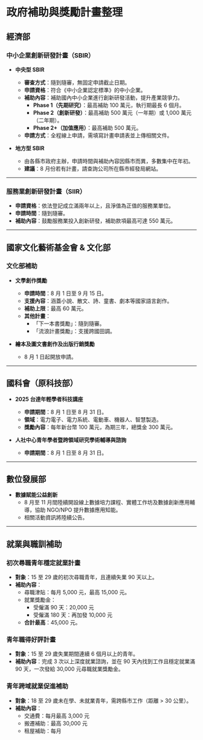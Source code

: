 # 政府補助與獎勵計畫整理

## 經濟部

### 中小企業創新研發計畫（SBIR）

- **中央型 SBIR**  
  - **審查方式**：隨到隨審，無固定申請截止日期。  
  - **申請資格**：符合《中小企業認定標準》的中小企業。  
  - **補助內容**：補助國內中小企業進行創新研發活動，提升產業競爭力。  
    - **Phase 1（先期研究）**：最高補助 100 萬元，執行期最長 6 個月。  
    - **Phase 2（創新研發）**：最高補助 500 萬元（一年期）或 1,000 萬元（二年期）。  
    - **Phase 2+（加值應用）**：最高補助 500 萬元。  
  - **申請方式**：全程線上申請，需填寫計畫申請表並上傳相關文件。

- **地方型 SBIR**  
  - 由各縣市政府主辦，申請時間與補助內容因縣市而異，多數集中在年初。  
  - **建議**：8 月份若有計畫，請查詢公司所在縣市經發局網站。

---

### 服務業創新研發計畫（SIIR）

- **申請資格**：依法登記成立滿兩年以上，且淨值為正值的服務業單位。  
- **申請時間**：隨到隨審。  
- **補助內容**：鼓勵服務業投入創新研發，補助款項最高可達 550 萬元。

---

## 國家文化藝術基金會 & 文化部

### 文化部補助

- **文學創作獎勵**  
  - **申請時間**：8 月 1 日至 9 月 15 日。  
  - **支援內容**：涵蓋小說、散文、詩、童書、劇本等國家語言創作。  
  - **補助上限**：最高 60 萬元。  
  - **其他計畫**：  
    - 「下一本書獎勵」：隨到隨審。  
    - 「流浪計畫獎勵」：支援跨國田調。

- **繪本及圖文書創作及出版行銷獎勵**  
  - 8 月 1 日起開放申請。

---

## 國科會（原科技部）

- **2025 台達年輕學者科技講座**  
  - **申請期間**：8 月 1 日至 8 月 31 日。  
  - **領域**：電力電子、電力系統、電動車、機器人、智慧製造。  
  - **獎勵內容**：每年新台幣 100 萬元，為期三年，總獎金 300 萬元。

- **人社中心青年學者暨跨領域研究學術輔導與諮詢**  
  - **申請期間**：8 月 1 日至 8 月 31 日。

---

## 數位發展部

- **數據賦能公益創新**  
  - 8 月至 11 月間陸續開設線上數據培力課程、實體工作坊及數據創新應用輔導，協助 NGO/NPO 提升數據應用知能。  
  - 相關活動資訊將陸續公告。

---

## 就業與職訓補助

### 初次尋職青年穩定就業計畫
- **對象**：15 至 29 歲的初次尋職青年，且連續失業 90 天以上。  
- **補助內容**：  
  - 尋職津貼：每月 5,000 元，最高 15,000 元。  
  - 就業獎勵金：  
    - 受僱滿 90 天：20,000 元  
    - 受僱滿 180 天：再加發 10,000 元  
  - **合計最高**：45,000 元。

### 青年職得好評計畫
- **對象**：15 至 29 歲失業期間連續 6 個月以上的青年。  
- **補助內容**：完成 3 次以上深度就業諮詢，並在 90 天內找到工作且穩定就業滿 90 天，一次發給 30,000 元尋職就業獎勵金。

### 青年跨域就業促進補助
- **對象**：18 至 29 歲未在學、未就業青年，需跨縣市工作（距離 > 30 公里）。  
- **補助內容**：  
  - 交通費：每月最高 3,000 元  
  - 搬遷補助：最高 30,000 元  
  - 租屋補助：每月
